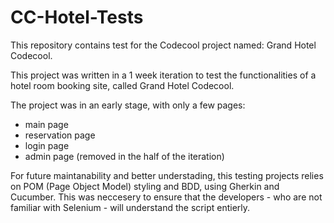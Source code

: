 # CC-Hotel-Tests
This repository contains test for the Codecool project named: Grand Hotel Codecool. 

This project was written in a 1 week iteration to test the functionalities of a hotel room booking site, called Grand Hotel Codecool.

The project was in an early stage, with only a few pages:
- main page
- reservation page
- login page
- admin page (removed in the half of the iteration)

For future maintanability and better understading, this testing projects relies on POM (Page Object Model) styling and BDD, using Gherkin and Cucumber. 
This was neccesery to ensure that the developers - who are not familiar with Selenium - will understand the script entierly.
